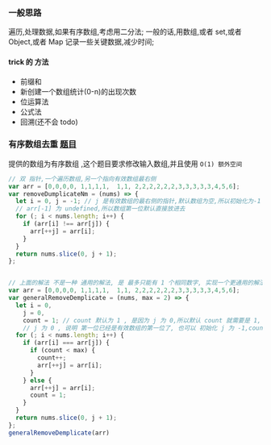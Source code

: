 ### 一般思路
遍历,处理数据,如果有序数组,考虑用二分法;  一般的话,用数组,或者 set,或者 Object,或者 Map 记录一些关键数据,减少时间;  

#### trick 的 方法
-  前缀和 
-  新创建一个数组统计(0-n)的出现次数
- 位运算法
- 公式法
- 回溯(还不会 todo)
### 有序数组去重 [题目](https://leetcode-cn.com/problems/remove-duplicates-from-sorted-array/)
提供的数组为有序数组 ,这个题目要求修改输入数组,并且使用 `O(1) 额外空间`
```js
// 双 指针,一个遍历数组,另一个指向有效数组最右侧
var arr = [0,0,0,0, 1,1,1,1,  1,1, 2,2,2,2,2,2,3,3,3,3,3,4,5,6];
var removeDumplicateNm = (nums) => {
  let i = 0, j = -1; // j 是有效数组的最右侧的指针,默认数组为空,所以初始化为-1
  // arr[-1] 为 undefined,所以数组第一位默认直接放进去
  for (; i < nums.length; i++) {
    if (arr[i] !== arr[j]) {
      arr[++j] = arr[i];
    }
  }
  return nums.slice(0, j + 1);
};


// 上面的解法 不是一种 通用的解法, 是 最多只能有 1 个相同数字, 实现一个更通用的解法
var arr = [0,0,0,0, 1,1,1,1,  1,1, 2,2,2,2,2,2,3,3,3,3,3,4,5,6];
var generalRemoveDemplicate = (nums, max = 2) => {
  let i = 0,
    j = 0,
    count = 1; // count 默认为 1 , 是因为 j 为 0,所以默认 count 就需要是 1,
    // j 为 0 , 说明 第一位已经是有效数组的第一位了, 也可以 初始化 j 为 -1,count 为 0 
  for (; i < nums.length; i++) {
    if (arr[i] === arr[j]) {
      if (count < max) {
        count++;
        arr[++j] = arr[i];
      }
    } else {
      arr[++j] = arr[i];
      count = 1;
    }
  }
  return nums.slice(0, j + 1);
};
generalRemoveDemplicate(arr)
```


